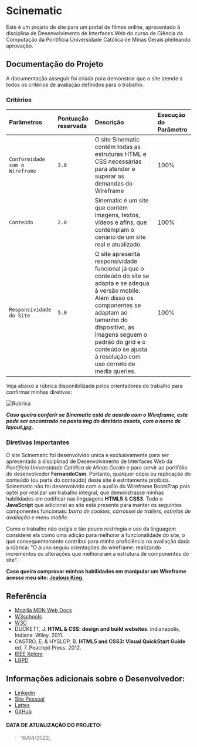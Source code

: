 # Scinematic

Este é um projeto de site para um portal de filmes online, apresentado à disciplina de Desenvolvimento de Interfaces Web do curso de Ciência da Computação da Pontifícia Universidade Católica de Minas Gerais pleiteando aprovação.

## Documentação do Projeto

A documentação asseguir foi criada para demonstrar que o site atende a todos os critérios de avaliação definidos para o trabalho.

### Critérios

| Parâmetros   | Pontuação reservada       | Descrição                           | Execução do Parâmetro |
| :---------- | :--------- | :---------------------------------- | :----- |
| `Conformidade com o Wireframe` | `3.0` | O site Sinematic contém todas as estruturas HTML e CSS necessárias para atender e superar as demandas do Wireframe | 100% |
|`Conteúdo`| `2.0` | Sinematic é um site que contém imagens, textos, vídeos e afins, que contemplam o cenário de um site real e atualizado. | 100% |
| `Responsividade do Site` | `5.0` | O site apresenta responsividade funcional já que o conteúdo do site se adapta e se adequa à versão mobile. Além disso os componentes se adaptam ao tamanho do dispositivo, as imagens seguem o padrão do grid e o conteúdo se ajusta à resolução com uso correto de media queries. | 100% |

Veja abaixo a rúbrica disponibilizada pelos orientadores do trabalho para confirmar minhas diretivas: 

![Rubrica](assets/img/rubrica.jpg)

_**Caso queira conferir se Sinematic está de acordo com o Wireframe, este pode ser encontrado na pasta img do diretório assets, com o nome de layout.jpg.**_

### Diretivas Importantes

O site Scinematic foi desenvolvido unica e exclusivamente para ser apresentado à disciplinad de Desenvolvimento de Interfaces Web da _Pontifícia Universidade Católica de Minas Gerais_ e para servir ao portifólio do desenvolvedor **FernandoCsm**. Portanto, qualquer cópia ou replicação do conteúdo (ou parte do conteúdo) deste site é estritamente proibida. Scinematic não foi desenvolvido com o auxílio do Wireframe BootsTrap pois optei por realizar um trabalho integral, que demonstrasse minhas habilidades em codificar nas linguagens **HTML5** & **CSS3**. Todo o **JavaScript** que adicionei ao site está presente para manter os seguintes componentes funcionais: _barra de cookies, carrossel de trailers, estrelas de avaliação e menu mobile_. 

Como o trabalho não exigia e tão pouco restringia o uso da linguagem considerei ela como uma adição para melhorar a funcionalidade do site, o que consequentemente contribuí para minha proficiência na avaliação dada a rúbrica: "O aluno seguiu orientações do wireframe: realizando incrementos ou alterações que melhoraram a estrutura de componentes do site". 

**Caso queira comprovar minhas habilidades em manipular um Wireframe acesse meu site: [Jealous King](https://jealousking.com.br/).**

## Referência

 - [Mozilla MDN Web Docs](https://developer.mozilla.org/pt-BR/)
 - [W3schools](https://www.w3schools.com/)
 - [W3C](https://www.w3.org/)
 - DUCKETT, J. **HTML & CSS: design and build websites**. indianapolis, Indiana: Wiley. 2011.
 - CASTRO, E. & HYSLOP, B. **HTML5 and CSS3: Visual QuickStart Guide** ed. 7. Peachpit Press. 2012.
 - [IEEE Xplore](https://ieeexplore.ieee.org/search/searchresult.jsp?newsearch=true&queryText=computer)
 - [LGPD](https://www.gov.br/cidadania/pt-br/acesso-a-informacao/lgpd)

## Informações adicionais sobre o Desenvolvedor: 

 - [Linkedin](https://www.linkedin.com/in/fernandocsdm/)
 - [Site Pessoal](https://jealousking.com.br/desenvolvedor/)
 - [Lattes](http://lattes.cnpq.br/7942914068914499)
 - [GitHub](https://github.com/FernandoCsm-Knight)

#### DATA DE ATUALIZAÇÃO DO PROJETO: 

> 16/04/2022;
